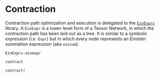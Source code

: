 # Contraction

Contraction path optimization and execution is delegated to the [`EinExprs`](https://github.com/bsc-quantic/EinExprs) library. A `EinExpr` is a lower-level form of a Tensor Network, in which the contraction path has been laid out as a tree. It is similar to a symbolic expression (i.e. `Expr`) but in which every node represents an Einstein summation expression (aka `einsum`).

```@docs
EinExprs.einexpr
```

```@docs
contract
```

```@docs
contract!
```
